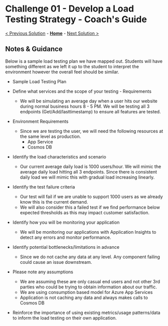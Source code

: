 # Challenge 01 - Develop a Load Testing Strategy - Coach's Guide 

[< Previous Solution](./Solution-00.md) - **[Home](./README.md)** - [Next Solution >](./Solution-02.md)

## Notes & Guidance

Below is a sample load testing plan we have mapped out.  Students will have something different as we left it up to the student to interpret the environment however the overall feel should be similar.

- Sample Load Testing Plan


- Define what services and the scope of your testing - Requirements
    - We will be simulating an average day when a user hits our website during normal business hours 8 - 5 PM.  We will be testing all 3 endpoints (Get/Add/lasttimestamp) to ensure all features are tested.  

- Environment Requirements
    - Since we are testing the user, we will need the following resources at the same level as production.
        - App Service
        - Cosmos DB


- Identify the load characteristics and scenario
    - Our current average daily load is 1000 users/hour.  We will mimic the average daily load hitting all 3 endpoints.  Since there is consistent daily load we will mimic this with gradual load increasing linearly.  

- Identify the test failure criteria
    - Our test will fail if we are unable to support 1000 users as we already know this is the current demand.
    - We will also consider this a failed test if we find performance below expected thresholds as this may impact customer satisfaction.

- Identify how you will be monitoring your application
    - We will be monitoring our applications with Application Insights to detect any errors and monitor performance.
    
- Identify potential bottlenecks/limitations in advance
    - Since we do not cache any data at any level.  Any component failing could cause an issue downstream.
    
- Please note any assumptions
    - We are assuming these are only casual end users and not other 3rd parties who could be trying to obtain information about our traffic.
    - We are using consumption based model for Azure App Services
    - Application is not caching any data and always makes calls to Cosmos DB

- Reinforce the importance of using existing metrics/usage patterns/data to inform the load testing on their own application.
